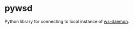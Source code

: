 # pywsd

Python library for connecting to local instance of [ws-daemon](https://github.com/modulytic/ws-daemon).
